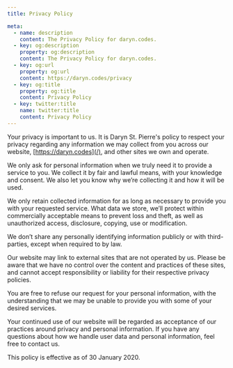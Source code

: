 ```yaml
---
title: Privacy Policy

meta:
  - name: description
    content: The Privacy Policy for daryn.codes.
  - key: og:description
    property: og:description
    content: The Privacy Policy for daryn.codes.
  - key: og:url
    property: og:url
    content: https://daryn.codes/privacy
  - key: og:title
    property: og:title
    content: Privacy Policy
  - key: twitter:title
    name: twitter:title
    content: Privacy Policy
---
```


<page-title title="Privacy" />

Your privacy is important to us. It is Daryn St. Pierre's policy to
respect your privacy regarding any information we may collect from you
across our website, [https://daryn.codes](/), and
other sites we own and operate.

We only ask for personal information when we truly need it to provide a
service to you. We collect it by fair and lawful means, with your
knowledge and consent. We also let you know why we’re collecting it and
how it will be used.

We only retain collected information for as long as necessary to provide
you with your requested service. What data we store, we’ll protect within
commercially acceptable means to prevent loss and theft, as well as
unauthorized access, disclosure, copying, use or modification.

We don’t share any personally identifying information publicly or with
third-parties, except when required to by law.

Our website may link to external sites that are not operated by us. Please
be aware that we have no control over the content and practices of these
sites, and cannot accept responsibility or liability for their respective
privacy policies.

You are free to refuse our request for your personal information, with the
understanding that we may be unable to provide you with some of your
desired services.

Your continued use of our website will be regarded as acceptance of our
practices around privacy and personal information. If you have any
questions about how we handle user data and personal information, feel
free to contact us.

This policy is effective as of 30 January 2020.
